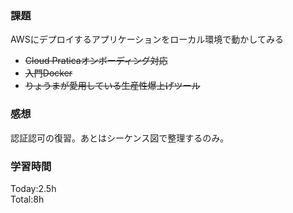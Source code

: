### 課題
AWSにデプロイするアプリケーションをローカル環境で動かしてみる
- ~~Cloud Praticaオンボーディング対応~~
- ~~入門Docker~~
- ~~りょうまが愛用している生産性爆上げツール~~

### 感想
認証認可の復習。あとはシーケンス図で整理するのみ。

### 学習時間
Today:2.5h<br>
Total:8h